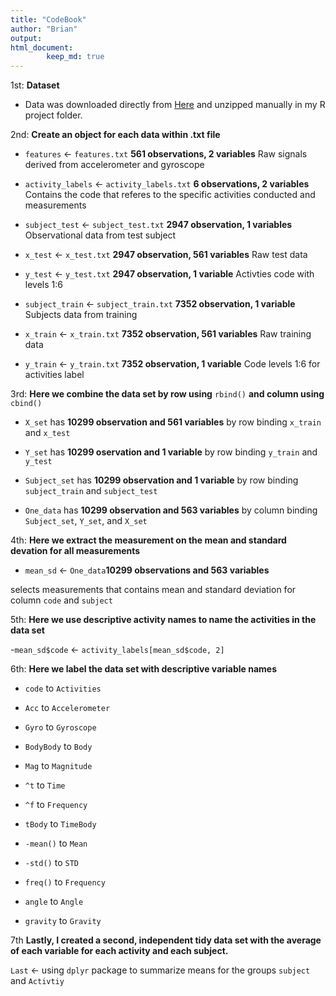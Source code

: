 ```yaml
---
title: "CodeBook"
author: "Brian"
output: 
html_document:
        keep_md: true
---
```


1st: **Dataset**
- Data was downloaded directly from [Here](https://d396qusza40orc.cloudfront.net/getdata%2Fprojectfiles%2FUCI%20HAR%20Dataset.zip) and unzipped manually in my R project folder.

2nd: **Create an object for each data within .txt file**

- `features` <- `features.txt` **561 observations, 2 variables**
        Raw signals derived from accelerometer and gyroscope
        
- `activity_labels` <- `activity_labels.txt` **6 observations, 2 variables**
        Contains the code that referes to the specific activities conducted and         measurements
        
- `subject_test` <- `subject_test.txt` **2947 observation, 1 variables**
        Observational data from test subject
        
- `x_test` <- `x_test.txt` **2947 observation, 561 variables** 
        Raw test data
        
- `y_test` <- `y_test.txt` **2947 observation, 1 variable**
        Activties code with levels 1:6
        
- `subject_train` <- `subject_train.txt` **7352 observation, 1 variable**
        Subjects data from training
        
- `x_train` <- `x_train.txt` **7352 observation, 561 variables**
        Raw training data
        
- `y_train` <- `y_train.txt` **7352 observation, 1 variable**
        Code levels 1:6 for activities label

3rd: **Here we combine the data set by row using** `rbind()` **and column using** `cbind()`

- `X_set` has **10299 observation and 561 variables** by row binding `x_train` and `x_test`

- `Y_set` has **10299 oservation and 1 variable** by row binding `y_train` and `y_test`

- `Subject_set` has **10299 observation and 1 variable** by row binding `subject_train` and `subject_test`

- `One_data` has **10299 observation and 563 variables** by column binding `Subject_set`, `Y_set`, and `X_set`

4th: **Here we extract the measurement on the mean and standard devation for all measurements**

- `mean_sd` <- `One_data`**10299 observations and 563 variables**

selects measurements that contains mean and standard deviation for column `code` and `subject`

5th: **Here we use descriptive activity names to name the activities in the data set**

-`mean_sd$code` <- `activity_labels[mean_sd$code, 2]`

6th: **Here we label the data set with descriptive variable names**

- `code` to `Activities`

- `Acc` to `Accelerometer`

- `Gyro` to `Gyroscope`

- `BodyBody` to `Body`

- `Mag` to `Magnitude`

- `^t` to `Time` 

- `^f` to `Frequency`

- `tBody` to `TimeBody`

- `-mean()` to `Mean`

- `-std()` to `STD`

- `freq()` to `Frequency`

- `angle` to `Angle`

- `gravity` to `Gravity` 

7th **Lastly, I created  a second, independent tidy data set with the average of each variable for each activity and each subject.**

`Last` <- using `dplyr` package to summarize means for the groups `subject` and `Activtiy`


